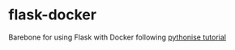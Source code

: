 # flask-docker

Barebone for using Flask with Docker following [pythonise tutorial](https://pythonise.com/series/learning-flask/building-a-flask-app-with-docker-compose)
